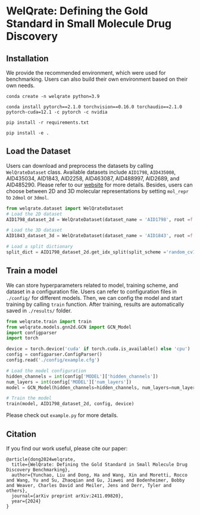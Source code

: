 # WelQrate: Defining the Gold Standard in Small Molecule Drug Discovery


## Installation
We provide the recommended environment, which were used for benchmarking. Users can also build their own environment based on their own needs.
```
conda create -n welqrate python=3.9
```

```
conda install pytorch==2.1.0 torchvision==0.16.0 torchaudio==2.1.0 pytorch-cuda=12.1 -c pytorch -c nvidia
```

```
pip install -r requirements.txt
```

```
pip install -e .
```


## Load the Dataset
Users can download and preprocess the datasets by calling `WelQrateDataset` class. Available datasets include `AID1798`, `AID435008`, AID435034, AID1843, AID2258, AID463087, AID488997, AID2689, and AID485290. Please refer to our [website](https://www.welqrate.org/) for more details. Besides, users can choose between 2D and 3D molecular representations by setting `mol_repr` to `2dmol` or `3dmol`.

```python
from welqrate.dataset import WelQrateDataset
# Load the 2D dataset
AID1798_dataset_2d = WelQrateDataset(dataset_name = 'AID1798', root =f'./datasets', mol_repr ='2dmol')

# Load the 3D dataset 
AID1843_dataset_3d = WelQrateDataset(dataset_name = 'AID1843', root =f'./datasets', mol_repr ='3dmol')

# Load a split dictionary
split_dict = AID1798_dataset_2d.get_idx_split(split_scheme ='random_cv1') # or 'scaffold_seed1; we provide 1-5 for both random_cv and scaffold_seed

```

## Train a model
We can store hyperparameters related to model, training scheme, and dataset in a configuration file. Users can refer to configuration files in `./config/` for different models. Then, we can config the model and start training by calling `train` function. After training, results are automatically saved in `./results/` folder.

```python
from welqrate.train import train
from welqrate.models.gnn2d.GCN import GCN_Model
import configparser
import torch

device = torch.device('cuda' if torch.cuda.is_available() else 'cpu')
config = configparser.ConfigParser()
config.read('./config/example.cfg')

# Load the model configuration
hidden_channels = int(config['MODEL']['hidden_channels'])
num_layers = int(config['MODEL']['num_layers'])
model = GCN_Model(hidden_channels=hidden_channels, num_layers=num_layers).to(device)

# Train the model
train(model, AID1798_dataset_2d, config, device)
```
Please check out `example.py` for more details.

## Citation
If you find our work useful, please cite our paper:


```       
@article{dong2024welqrate,
  title={WelQrate: Defining the Gold Standard in Small Molecule Drug Discovery Benchmarking},
  author={Yunchao, Liu and Dong, Ha and Wang, Xin and Moretti, Rocco and Wang, Yu and Su, Zhaoqian and Gu, Jiawei and Bodenheimer, Bobby and Weaver, Charles David and Meiler, Jens and Derr, Tyler and others},
  journal={arXiv preprint arXiv:2411.09820},
  year={2024}
}

```